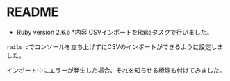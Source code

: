 # README



* Ruby version
2.6.6
*内容
CSVインポートをRakeタスクで行いました。　　

```rails c```でコンソールを立ち上げずにCSVのインポートができるように設定しました。　　

インポート中にエラーが発生した場合、それを知らせる機能も付けてみました。　　

